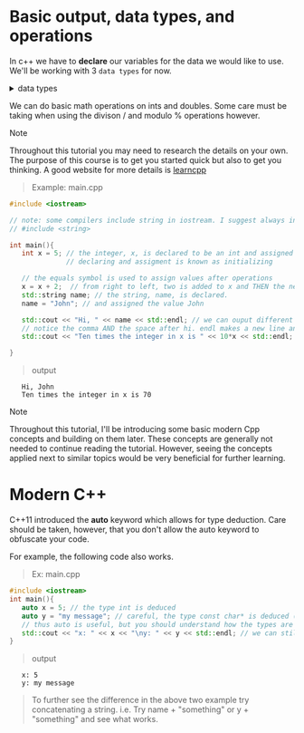 # Basic output, data types, and operations

In c++ we have to **declare** our variables for the data we would like to use. 
We'll be working with 3 `data types` for now. 

<details>
<summary> data types </summary>

1. int: integers 
2. string: strings 
3. double: decimal values

</details>

We can do basic math operations on ints and doubles. Some care must be taking when using the divison / and modulo % operations however. 

> [!NOTE]
> Throughout this tutorial you may need to research the details on your own. 
> The purpose of this course is to get you started quick but also to get you thinking.
> A good website for more details is [learncpp](https://www.learncpp.com/)

> Example: main.cpp

```cpp
#include <iostream>

// note: some compilers include string in iostream. I suggest always including the line that's commented-out below
// #include <string>

int main(){
   int x = 5; // the integer, x, is declared to be an int and assigned the value 5. 
              // declaring and assigment is known as initializing

   // the equals symbol is used to assign values after operations
   x = x + 2;  // from right to left, two is added to x and THEN the new value is assigned to x
   std::string name; // the string, name, is declared. 
   name = "John"; // and assigned the value John 

   std::cout << "Hi, " << name << std::endl; // we can ouput different data by separating each thing with <<
   // notice the comma AND the space after hi. endl makes a new line and comes from the standard namespace
   std::cout << "Ten times the integer in x is " << 10*x << std::endl; // multiply x by 10, remember that x now holds the value 7

}
```

> output
```console
   Hi, John
   Ten times the integer in x is 70
```

> [!NOTE]
> Throughout this tutorial, I'll be introducing some basic modern Cpp concepts and building on them later. These concepts are generally not needed to continue reading the tutorial. However, seeing the concepts applied next to similar topics would be very beneficial for further learning. 

# Modern C++

C++11 introduced the **auto** keyword which allows for type deduction. Care should be taken, however, that you don't allow the auto keyword to obfuscate your code. 

For example, the following code also works. 

> Ex: main.cpp

```cpp
#include <iostream>
int main(){
   auto x = 5; // the type int is deduced
   auto y = "my message"; // careful, the type const char* is deduced (not std::string)
   // thus auto is useful, but you should understand how the types are being deduced
   std::cout << "x: " << x << "\ny: " << y << std::endl; // we can still display the values as before
}
```

> output

```console
   x: 5
   y: my message
```

> To further see the difference in the above two example try concatenating a string. i.e. Try name + "something" or y + "something" and see what works.
